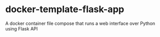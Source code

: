 # docker-template-flask-app
A docker container file compose that runs a web interface over Python using Flask API

